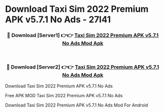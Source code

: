 # Download Taxi Sim 2022 Premium APK v5.7.1 No Ads - 27l41



<div align="center">
<h3>🔴 Download [Server1] 👉👉 <a href="https://momento.my/?title=Taxi_Sim_2022_Premium_APK_v5.7.1_No_Ads">Taxi Sim 2022 Premium APK v5.7.1 No Ads Mod Apk</a></h3><br>

<h3>🔴 Download [Server2] 👉👉 <a href="https://momento.my/?title=Taxi_Sim_2022_Premium_APK_v5.7.1_No_Ads">Taxi Sim 2022 Premium APK v5.7.1 No Ads Mod Apk</a></h3>
</div>



Download Taxi Sim 2022 Premium APK v5.7.1 No Ads 

Free APK MOD Taxi Sim 2022 Premium APK v5.7.1 No Ads 

Download Taxi Sim 2022 Premium APK v5.7.1 No Ads Mod For Android
